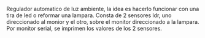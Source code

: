 Regulador automatico de luz ambiente, la idea es hacerlo funcionar con una tira de led o reformar una lampara. Consta de 2 sensores ldr, 
uno direccionado al monior y el otro, sobre el monitor direccionado a la lampara. Por monitor serial, se imprimen los valores de los 2 sensores.
